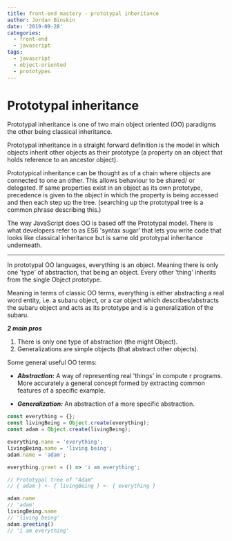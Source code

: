 ```yaml
---
title: front-end mastery - prototypal inheritance
author: Jordan Binskin
date: '2019-09-28'
categories:
  - front-end
  - javascript
tags:
  - javascript
  - object-oriented
  - prototypes
---
```


# Prototypal inheritance

Prototypal inheritance is one of two main object oriented (OO) paradigms the other being classical inheritance. 

Prototypal inheritance in a straight forward definition is the model in which objects inherit other objects as their prototype (a property on an object that holds reference to an ancestor object).

Prototypical inheritance can be thought as of a chain where objects are connected to one an other. This allows behaviour to be shared/ or delegated. If same properties exist in an object as its own prototype, precedence is given to the object in which the property is being accessed and then each step up the tree. (searching up the prototypal tree is a common phrase describing this.)

The way JavaScript does OO is based off the Prototypal model. There is what developers refer to as ES6 'syntax sugar' that lets you write code that looks like classical inheritance but is same old prototypal inheritance underneath.

<hr/>

In prototypal OO languages, everything is an object. Meaning there is only one 'type' of abstraction, that being an object. Every other 'thing' inherits from the single Object prototype. 

Meaning in terms of classic OO terms, everything is either abstracting a real word entity, i.e. a subaru object, or a car object which describes/abstracts the subaru object and acts as its prototype and is a generalization of the subaru.

***2 main pros***

1. There is only one type of abstraction (the might Object).
2. Generalizations are simple objects (that abstract other objects).


Some general useful OO terms:

- ***Abstraction:*** A way of representing real 'things' in compute r programs. More accurately a general concept formed by extracting common features of a specific example.

- ***Generalization:*** An abstraction of a more specific abstraction.

~~~javascript
const everything = {};
const livingBeing = Object.create(everything);
const adam = Object.create(livingBeing);

everything.name = 'everything';
livingBeing.name = 'living being';
adam.name = 'adam';

everything.greet = () => 'i am everything';

// Prototypal tree of "Adam"
// { adam } <- { livingBeing } <- { everything }

adam.name
// 'adam'
livingBeing.name
// 'living being'
adam.greeting()
// 'i am everything'
~~~
